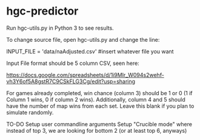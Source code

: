 # hgc-predictor

Run hgc-utils.py in Python 3 to see results.

To change source file, open hgc-utils.py and change the line:

INPUT_FILE = 'data/naAdjusted.csv' #insert whatever file you want

Input File format should be 5 column CSV, seen here:

https://docs.google.com/spreadsheets/d/1i9MIr_W094s2wehf-vh3Y6of5A8gstR7C9CSkFLG3Cg/edit?usp=sharing

For games already completed, win chance (column 3) should be 1 or 0 (1 if Column 1 wins, 0 if column 2 wins). 
Additionally, column 4 and 5 should have the number of map wins from each set. Leave this blank if you plan to
simulate randomly.


TO-DO
Setup user commandline arguments
Setup "Crucible mode" where instead of top 3, we are looking for bottom 2 (or at least top 6, anyways)
